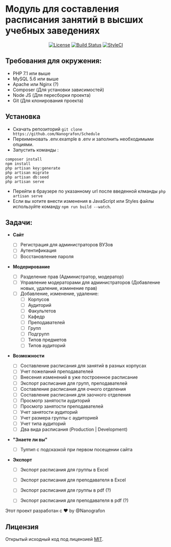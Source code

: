 
# Модуль для составления расписания занятий в высших учебных заведениях

<p align="center">
    <a href="https://choosealicense.com/licenses/mit/"><img src="https://img.shields.io/github/license/nanografon/schedule.svg" alt="License"></a>
    <a href="https://travis-ci.org/Nanografon/Schedule"><img src="https://travis-ci.org/Nanografon/Schedule.svg?branch=master" alt="Build Status"></a>
    <a href="https://styleci.io/repos/82446555"><img src="https://styleci.io/repos/82446555/shield?branch=master" alt="StyleCI"></a>
</p>

## Требования для окружения:

*   PHP 7.1 или выше
*   MySQL 5.6 или выше
*   Apache или Nginx (?)
*   Composer (Для установки зависимостей)
*   Node JS (Для пересборки проекта)
*   Git (Для клонирования проекта)

## Установка

*   Скачать репозиторий `git clone https://github.com/Nanografon/Schedule`
*   Переименовать .env.example в .env и заполнить необходимыми опциями.
*   Запустить команды :

```
composer install
npm install
php artisan key:generate
php artisan migrate
php artisan db:seed
php artisan serve
```
*   Перейти в браузере по указанному url после введенной клманды ```php artisan serve```
*   Если вы хотите внести изменения в JavaScript или Styles файлы используйте команду ```npm run build --watch```.
 

## Задачи:

*   **Сайт**

    *   [ ]  Регистрация для администраторов ВУЗов
    *   [ ]  Аутентификация
    *   [ ]  Восстановление пароля

*   **Модерирование**

    *   [ ]  Разделение прав (Администратор, модератор)
    *   [ ]  Управление модераторами для администраторов (Добавление новых, удаление, изминение прав)
    *   [ ]  Добавление, изменение, удаление:
        *   [ ]  Корпусов
        *   [ ]  Аудиторий
        *   [ ]  Факультетов
        *   [ ]  Кафедр
        *   [ ]  Преподавателей
        *   [ ]  Групп
        *   [ ]  Подгрупп
        *   [ ]  Типов предметов
        *   [ ]  Типов аудиторий
        
*   **Возможности**

    *   [ ]  Составление расписания для занятий в разных корпусах
    *   [ ]  Учет пожеланий преподавателей
    *   [ ]  Внесения изменений в уже построенное расписание
    *   [ ]  Экспорт расписания для групп, преподавателей
    *   [ ]  Составление расписания для очного отделения
    *   [ ]  Составление расписания для заочного отделения
    *   [ ]  Просмотр занятости аудиторий
    *   [ ]  Просмотр занятости преподавателей
    *   [ ]  Учет занятости аудиторий
    *   [ ]  Учет размера группы с аудиторией
    *   [ ]  Учет типа аудиторий
    *   [ ]  Два вида расписания (Production | Development)

*   **"Знаете ли вы"**

    *   [ ]  Тултип с подсказкой при первом посещении сайта

*   **Экспорт**

    *   [ ]  Экспорт расписания для группы в Excel
    *   [ ]  Экспорт расписания для преподавателя в Excel
    *   [ ]  Экспорт расписания для группы в pdf (?)
    *   [ ]  Экспорт расписания для преподавателя в pdf (?)
    
    
Этот проект разработан c :heart: by @Nanografon

## Лицензия
Открытый исходный код под лицензией [MIT](http://opensource.org/licenses/MIT).